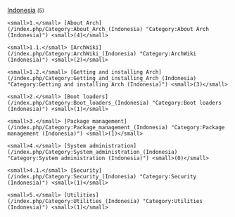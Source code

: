 [Indonesia](/index.php/Category:Indonesia "Category:Indonesia") <small>(5)</small>

	<small>1.</small> [About Arch](/index.php/Category:About_Arch_(Indonesia) "Category:About Arch (Indonesia)") <small>(4)</small>

	<small>1.1.</small> [ArchWiki](/index.php/Category:ArchWiki_(Indonesia) "Category:ArchWiki (Indonesia)") <small>(2)</small>

	<small>1.2.</small> [Getting and installing Arch](/index.php/Category:Getting_and_installing_Arch_(Indonesia) "Category:Getting and installing Arch (Indonesia)") <small>(3)</small>

	<small>2.</small> [Boot loaders](/index.php/Category:Boot_loaders_(Indonesia) "Category:Boot loaders (Indonesia)") <small>(1)</small>

	<small>3.</small> [Package management](/index.php/Category:Package_management_(Indonesia) "Category:Package management (Indonesia)") <small>(1)</small>

	<small>4.</small> [System administration](/index.php/Category:System_administration_(Indonesia) "Category:System administration (Indonesia)") <small>(0)</small>

	<small>4.1.</small> [Security](/index.php/Category:Security_(Indonesia) "Category:Security (Indonesia)") <small>(1)</small>

	<small>5.</small> [Utilities](/index.php/Category:Utilities_(Indonesia) "Category:Utilities (Indonesia)") <small>(1)</small>